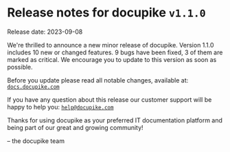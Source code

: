 # Release notes for docupike `v1.1.0`

Release date: 2023-09-08

We're thrilled to announce a new minor release of docupike. Version 1.1.0 includes 10 new or changed features. 9 bugs have been fixed, 3 of them are marked as critical. We encourage you to update to this version as soon as possible.

Before you update please read all notable changes, available at: [`docs.docupike.com`](https://docs.docupike.com/en/ref/changelog.html)

If you have any question about this release our customer support will be happy to help you: [`help@docupike.com`](mailto:help@docupike.com)

Thanks for using docupike as your preferred IT documentation platform and being part of our great and growing community!

– the docupike team
